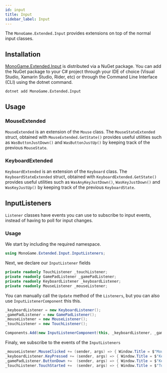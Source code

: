 ```yaml
---
id: input
title: Input
sidebar_label: Input
---
```


The `MonoGame.Extended.Input` provides extensions on top of the normal input classes. 

## Installation

[MonoGame.Extended.Input](https://www.nuget.org/packages/MonoGame.Extended.Input) is distributed via a NuGet package. You can add the NuGet package to your C# project through your IDE of choice (Visual Studio, Xamarin Studio, Rider, etc) or through the Command Line Interface (CLI) using the dotnet command.
```
dotnet add MonoGame.Extended.Input
```

## Usage

### MouseExtended

`MouseExtended` is an extension of the `Mouse` class. The `MouseStateExtended` struct, obtained with `MouseExtended.GetState()` provides useful utilities such as `WasButtonJustDown()` and `WasButtonJustUp()` by keeping track of the previous `MouseState`.

### KeyboardExtended

`KeyboardExtended` is an extension of the `Keyboard` class. The `KeyboardStateExtended` struct, obtained with `KeyboardExtended.GetState()` provides useful utilities such as `WasAnyKeyJustDown()`, `WasKeyJustDown()` and `WasKeyJustUp()` by keeping track of the previous `KeyboardState`.

## InputListeners

 `Listener` classes have events you can use to subscribe to input events, instead of having to poll for input changes.

### Usage

We start by including the required namespace.
```cs
using MonoGame.Extended.Input.InputListeners;
```

Next, we declare our `InputListener` fields

```cs
private readonly TouchListener _touchListener;
private readonly GamePadListener _gamePadListener;
private readonly KeyboardListener _keyboardListener;
private readonly MouseListener _mouseListener;
```

You can manually call the `Update` method of the `Listeners`, but you can also use `InputListenerComponent` this this.

```cs
_keyboardListener = new KeyboardListener();
_gamePadListener = new GamePadListener();
_mouseListener = new MouseListener();
_touchListener = new TouchListener();

Components.Add(new InputListenerComponent(this, _keyboardListener, _gamePadListener, _mouseListener, _touchListener));
```

Finaly, we subscribe to the events of the `InputListeners`

```cs
_mouseListener.MouseClicked += (sender, args) => { Window.Title = $"Mouse {args.Button} Clicked"; };
_keyboardListener.KeyPressed += (sender, args) => { Window.Title = $"Key {args.Key} Pressed"; };
_gamePadListener.ButtonDown +=  (sender, args) => { Window.Title = $"Key {args.Button} Down"; };
_touchListener.TouchStarted +=  (sender, args) => { Window.Title = $"Touched"; };
```